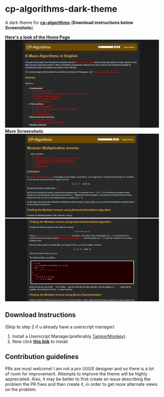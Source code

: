 # cp-algorithms-dark-theme
A dark theme for [**cp-algorithms**](https://cp-algorithms.com).(**Download instructions below Screenshots**).

**Here's a look of the Home Page**
![Home page](./img/cp%20home%20dark.png)
**More Screenshots**
![dark page](./img/CP%20dark.png)
![dark 2 page](./img/Cp%20dark%202.png)

## Download Instructions
(Skip to step 2 if u already have a userscript manager)
1. Install a Userscript Manager(preferably [TamperMonkey](https://www.tampermonkey.net/)).
2. Now click [**this link**](https://github.com/Retarded-Ape/cp-algorithms-dark-theme/raw/master/cp-algorithms%20Darktheme.user.js) to install.

## Contribution guidelines

PRs are most welcome! I am not a pro UI/UX designer and so there is a lot of room for improvement. Attempts to improve the theme will be highly appreciated. Also, it may be better to first create an issue describing the problem the PR fixes and then create it, in order to get more alternate views on the problem.
